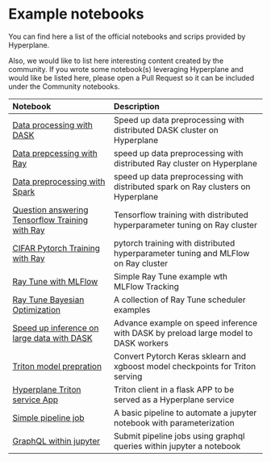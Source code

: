 # Example notebooks
You can find here a list of the official notebooks and scrips provided by Hyperplane.

Also, we would like to list here interesting content created by the community. If you wrote some notebook(s) leveraging Hyperplane and would like be listed here, please open a Pull Request so it can be included under the Community notebooks.

| Notebook         | Description                                         |
| :----------------| :--------------------------------------------------------------------------- |
| [Data processing with DASK](https://github.com/devsentient/examples/blob/main/example_notebooks/data_prep/dask_group_sort.ipynb) | Speed up data preprocessing with distributed DASK cluster on Hyperplane | 
| [Data prepcessing with Ray](https://github.com/devsentient/examples/blob/main/example_notebooks/data_prep/ray_data_processing.ipynb) | speed up data preprocessing with distributed Ray cluster on Hyperplane | 
| [Data preprocessing with Spark](https://github.com/devsentient/examples/blob/main/example_notebooks/data_prep/spark_on_ray_data_processing.ipynb) | speed up data preprocessing with distributed spark on Ray clusters on Hyperplane | 
| [Question answering Tensorflow Training with Ray ](https://github.com/devsentient/examples/blob/main/example_notebooks/training/ray_tf_nlp.ipynb) | Tensorflow training with distributed hyperparameter tuning on Ray cluster |
| [CIFAR Pytorch Training with Ray ](https://github.com/devsentient/examples/blob/main/example_notebooks/training/ray_training_torch.ipynb) | pytorch training with distributed hyperparameter tuning and MLFlow on Ray cluster |
| [Ray Tune with MLFlow](https://github.com/devsentient/examples/blob/main/example_notebooks/training/ray_mlflow.ipynb) | Simple Ray Tune example wth MLFlow Tracking |
| [Ray Tune Bayesian Optimization](https://github.com/devsentient/examples/blob/main/example_notebooks/training/ray_tune_demo.ipynb) | A collection of Ray Tune scheduler examples |
| [Speed up inference on large data with DASK ](https://github.com/devsentient/examples/blob/main/example_notebooks/inference/batch_inference) | Advance example on speed inference with DASK by preload large model to DASK workers |
| [Triton model prepration ](https://github.com/devsentient/examples/tree/main/example_notebooks/serving/triton) | Convert Pytorch Keras sklearn and xgboost model checkpoints for Triton serving |
| [Hyperplane Triton service App ](https://github.com/devsentient/examples/tree/main/example_notebooks/serving/triton) | Triton client in a flask APP to be served as a Hyperplane service|
| [Simple pipeline job ](https://github.com/devsentient/examples/tree/main/example_notebooks/pipelines/a_simple_pipelinen) | A basic pipeline to automate a jupyter notebook with parameterization |
| [GraphQL within jupyter ](https://github.com/devsentient/examples/blob/main/example_notebooks/utils/submit_graphql_with_python.ipynb) | Submit pipeline jobs using graphql queries within jupyter a notebook
